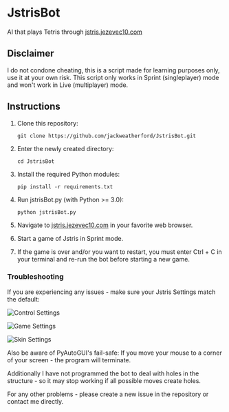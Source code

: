 # JstrisBot

AI that plays Tetris through [jstris.jezevec10.com](https://jstris.jezevec10.com/)

## Disclaimer

I do not condone cheating, this is a script made for learning purposes only, use it at your own risk. This script only works in Sprint (singleplayer) mode and won't work in Live (multiplayer) mode.

## Instructions

1. Clone this repository:

    `git clone https://github.com/jackweatherford/JstrisBot.git`

2. Enter the newly created directory:

    `cd JstrisBot`

3. Install the required Python modules:

   `pip install -r requirements.txt`

4. Run jstrisBot.py (with Python >= 3.0):

    `python jstrisBot.py`

5. Navigate to [jstris.jezevec10.com](https://jstris.jezevec10.com/) in your favorite web browser.
6. Start a game of Jstris in Sprint mode.
7. If the game is over and/or you want to restart, you must enter Ctrl + C in your terminal and re-run the bot before starting a new game.

### Troubleshooting

If you are experiencing any issues - make sure your Jstris Settings match the default:

![Control Settings](https://i.imgur.com/68judmL.png)

![Game Settings](https://i.imgur.com/ztSXAi0.png)

![Skin Settings](https://i.imgur.com/XmjmxKN.png)

Also be aware of PyAutoGUI's fail-safe: If you move your mouse to a corner of your screen - the program will terminate.

Additionally I have not programmed the bot to deal with holes in the structure - so it may stop working if all possible moves create holes.

For any other problems - please create a new issue in the repository or contact me directly.
